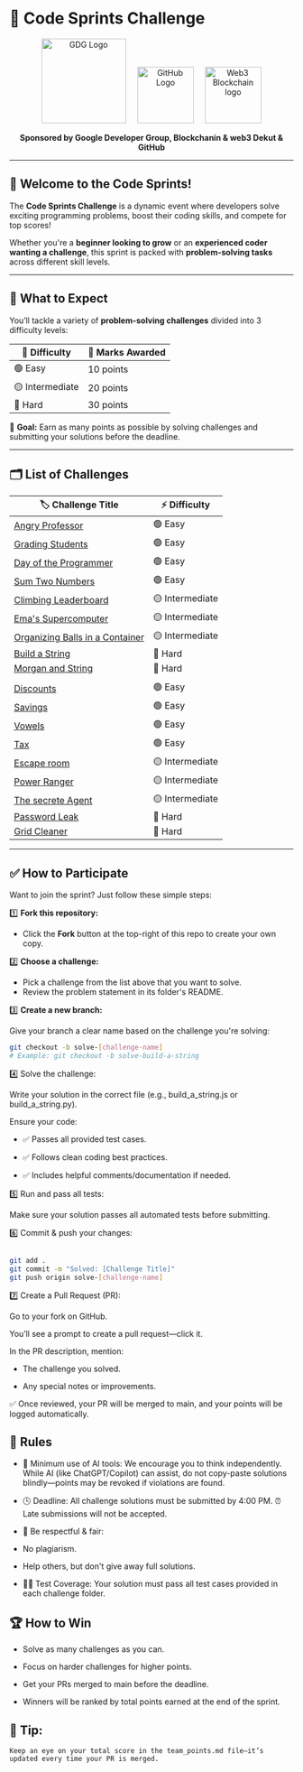 # 🚀 Code Sprints Challenge

<p align="center">
  <img src="https://res.cloudinary.com/dzjujqvly/image/upload/v1746654140/logo-lockup-gdg-horizontal_720_vq31ng.png" alt="GDG Logo" width="150"/>
  &nbsp;&nbsp;&nbsp;
  <img src="https://res.cloudinary.com/dzjujqvly/image/upload/v1746654140/GitHub-logo_bhjjux.png" alt="GitHub Logo" width="100"/>
  &nbsp;&nbsp;&nbsp;
  <img src="https://res.cloudinary.com/dzjujqvly/image/upload/v1746654178/web3-logo_wuxyao.jpg" alt="Web3 Blockchain logo" width="100"/>
</p>

<p align="center">
  <strong>Sponsored by Google Developer Group, Blockchanin & web3 Dekut & GitHub</strong>
</p>

---

## 👋 Welcome to the Code Sprints!

The **Code Sprints Challenge** is a dynamic event where developers solve exciting programming problems, boost their coding skills, and compete for top scores!

Whether you're a **beginner looking to grow** or an **experienced coder wanting a challenge**, this sprint is packed with **problem-solving tasks** across different skill levels.

---

## 🧩 What to Expect

You’ll tackle a variety of **problem-solving challenges** divided into 3 difficulty levels:

| 💪 Difficulty     | 🎯 Marks Awarded |
|-------------------|------------------|
| 🟢 Easy           | 10 points        |
| 🟡 Intermediate   | 20 points        |
| 🔴 Hard           | 30 points        |

🎯 **Goal:** Earn as many points as possible by solving challenges and submitting your solutions before the deadline.

---

## 🗂️ List of Challenges

| 🏷️ **Challenge Title**                                                              | ⚡ **Difficulty** |
|-------------------------------------------------------------------------------------|------------------|
| [Angry Professor](./problems/easy/angry_professor)                                  | 🟢 Easy           |
| [Grading Students](./problems/easy/grading_students)                                | 🟢 Easy           |
| [Day of the Programmer](./problems/easy/programmer_day)                             | 🟢 Easy           |
| [Sum Two Numbers](./problems/easy/sum_two)                                          | 🟢 Easy           |
| [Climbing Leaderboard](./problems/intermediate/climbing_leaderboard)                | 🟡 Intermediate   |
| [Ema's Supercomputer](./problems/intermediate/ema_supercomputer)                    | 🟡 Intermediate   |
| [Organizing Balls in a Container](./problems/intermediate/organizing_container)     | 🟡 Intermediate   |
| [Build a String](./problems/hard/build_a_string)                                    | 🔴 Hard           |
| [Morgan and String](./problems/hard/morgan_and_string)                              | 🔴 Hard           |
| <!-- Add more challenges here -->                                                   |                   |
| [Discounts](./problems/easy/discount/)                                              | 🟢 Easy           |
| [Savings](./problems/easy/savings/)                                                 | 🟢 Easy           |
| [Vowels](./problems//easy/vowels/)                                                  | 🟢 Easy           |
| [Tax](./problems//easy/tax_error/)                                                  | 🟢 Easy           |
| [Escape room](./problems/intermediate/escape_room/)                                 | 🟡 Intermediate   |
| [Power Ranger](./problems/intermediate/power_ranger/)                               | 🟡 Intermediate   |
| [The secrete Agent](./problems/intermediate/secret_agent/)                          | 🟡 Intermediate   |
| [Password Leak](./problems/hard/password_Leak/)                                     | 🔴 Hard           |
| [Grid Cleaner](./problems/hard/Grid_Cleaner/)                                       | 🔴 Hard           |



---

## ✅ How to Participate

Want to join the sprint? Just follow these simple steps:

1️⃣ **Fork this repository:**

- Click the **Fork** button at the top-right of this repo to create your own copy.

2️⃣ **Choose a challenge:**

- Pick a challenge from the list above that you want to solve.
- Review the problem statement in its folder's README.

3️⃣ **Create a new branch:**

Give your branch a clear name based on the challenge you're solving:

```bash
git checkout -b solve-[challenge-name]
# Example: git checkout -b solve-build-a-string
```

4️⃣ Solve the challenge:

Write your solution in the correct file (e.g., build_a_string.js or build_a_string.py).

Ensure your code:

- ✅ Passes all provided test cases.

- ✅ Follows clean coding best practices.

- ✅ Includes helpful comments/documentation if needed.

5️⃣ Run and pass all tests:

Make sure your solution passes all automated tests before submitting.

6️⃣ Commit & push your changes:

```bash

git add .
git commit -m "Solved: [Challenge Title]"
git push origin solve-[challenge-name]
```

7️⃣ Create a Pull Request (PR):

Go to your fork on GitHub.

You’ll see a prompt to create a pull request—click it.

In the PR description, mention:

- The challenge you solved.

- Any special notes or improvements.

✅ Once reviewed, your PR will be merged to main, and your points will be logged automatically.



## 📜 Rules

- 🚫 Minimum use of AI tools:
We encourage you to think independently. While AI (like ChatGPT/Copilot) can assist, do not copy-paste solutions blindly—points may be revoked if violations are found.

- 🕓 Deadline:
All challenge solutions must be submitted by 4:00 PM. ⏰ Late submissions will not be accepted.

- 🤝 Be respectful & fair:

- No plagiarism.

- Help others, but don't give away full solutions.

- 👩‍💻 Test Coverage:
Your solution must pass all test cases provided in each challenge folder.

## 🏆 How to Win

- Solve as many challenges as you can.

- Focus on harder challenges for higher points.

- Get your PRs merged to main before the deadline.

- Winners will be ranked by total points earned at the end of the sprint.

## 🏅 Tip:

`Keep an eye on your total score in the team_points.md file—it’s updated every time your PR is merged.`
